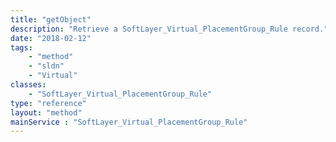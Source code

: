 ```yaml
---
title: "getObject"
description: "Retrieve a SoftLayer_Virtual_PlacementGroup_Rule record."
date: "2018-02-12"
tags:
    - "method"
    - "sldn"
    - "Virtual"
classes:
    - "SoftLayer_Virtual_PlacementGroup_Rule"
type: "reference"
layout: "method"
mainService : "SoftLayer_Virtual_PlacementGroup_Rule"
---
```

